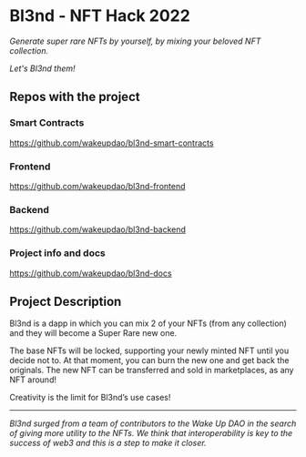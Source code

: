 # Bl3nd - NFT Hack 2022

_Generate super rare NFTs by yourself, by mixing your beloved NFT collection._

_Let's Bl3nd them!_


## Repos with the project

### Smart Contracts
https://github.com/wakeupdao/bl3nd-smart-contracts

### Frontend
https://github.com/wakeupdao/bl3nd-frontend

### Backend
https://github.com/wakeupdao/bl3nd-backend

### Project info and docs
https://github.com/wakeupdao/bl3nd-docs


## Project Description

Bl3nd is a dapp in which you can mix 2 of your NFTs (from any collection) and they will become a Super Rare new one.

The base NFTs will be locked, supporting your newly minted NFT until you decide not to.
At that moment, you can burn the new one and get back the originals.
The new NFT can be transferred and sold in marketplaces, as any NFT around!

Creativity is the limit for Bl3nd’s use cases!

---
_Bl3nd surged from a team of contributors to the Wake Up DAO in the search of giving more utility to the NFTs._
_We think that interoperability is key to the success of web3 and this is a step to make it closer._

